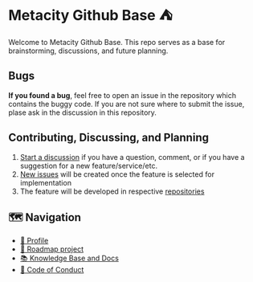 # Metacity Github Base ⛺️

Welcome to Metacity Github Base. This repo serves as a base for brainstorming, discussions, and future planning. 

## Bugs
**If you found a bug**, feel free to open an issue in the repository which contains the buggy code. If you are not sure where to submit the issue, plase ask in the discussion in this repository.

## Contributing, Discussing, and Planning
1. [Start a discussion](https://github.com/MetacitySuite/.github/discussions) if you have a question, comment, or if you have a suggestion for a new feature/service/etc.
2. [New issues](https://github.com/MetacitySuite/.github/issues) will be created once the feature is selected for implementation
3. The feature will be developed in respective [repositories](https://github.com/orgs/MetacitySuite/repositories) 


## 🗺 Navigation
- [🧬 Profile](./profile/README.md)
- [🔀 Roadmap project](https://github.com/orgs/MetacitySuite/projects/7)
- [📚 Knowledge Base and Docs](https://metacitysuite.gitbook.io)
- [📜 Code of Conduct](./CODE_OF_CONDUCT.md)



